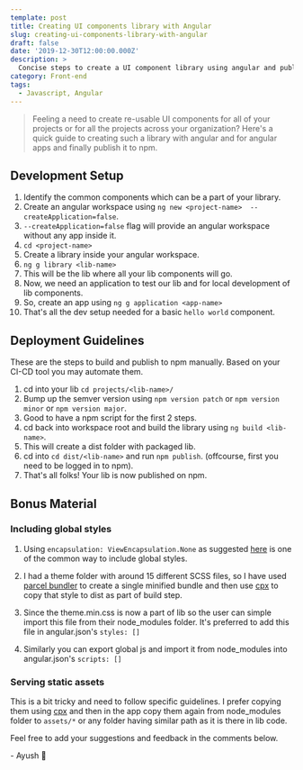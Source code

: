 ```yaml
---
template: post
title: Creating UI components library with Angular
slug: creating-ui-components-library-with-angular
draft: false
date: '2019-12-30T12:00:00.000Z'
description: >
  Concise steps to create a UI component library using angular and publish it to npm.
category: Front-end
tags:
  - Javascript, Angular
---
```


> Feeling a need to create re-usable UI components for all of your projects or for all the projects across your organization? Here's a quick guide to creating such a library with angular and for angular apps and finally publish it to npm.

## Development Setup

1. Identify the common components which can be a part of your library.
2. Create an angular workspace using `ng new <project-name>  --createApplication=false`.
3. `--createApplication=false` flag will provide an angular workspace without any app inside it.
4. `cd <project-name>`
5. Create a library inside your angular workspace.
6. `ng g library <lib-name>`
7. This will be the lib where all your lib components will go.
8. Now, we need an application to test our lib and for local development of lib components.
9. So, create an app using `ng g application <app-name>`
10. That's all the dev setup needed for a basic `hello world` component.

## Deployment Guidelines

These are the steps to build and publish to npm manually. Based on your CI-CD tool you may automate them.

1. cd into your lib `cd projects/<lib-name>/`
2. Bump up the semver version using `npm version patch` or `npm version minor` or `npm version major`.
3. Good to have a npm script for the first 2 steps.
4. cd back into workspace root and build the library using `ng build <lib-name>`.
5. This will create a dist folder with packaged lib.
6. cd into `cd dist/<lib-name>` and run `npm publish`. (offcourse, first you need to be logged in to npm).
7. That's all folks! Your lib is now published on npm.

## Bonus Material

### Including global styles

1. Using `encapsulation: ViewEncapsulation.None` as suggested [here](https://stackoverflow.com/questions/53377419/how-to-add-global-style-to-angular-6-7-library/54784184) is one of the common way to include global styles.

2. I had a theme folder with around 15 different SCSS files, so I have used [parcel bundler](https://parceljs.org/) to create a single minified bundle and then use [cpx](https://www.npmjs.com/package/cpx) to copy that style to dist as part of build step.

3. Since the theme.min.css is now a part of lib so the user can simple import this file from their node_modules folder. It's preferred to add this file in angular.json's `styles: []`
4. Similarly you can export global js and import it from node_modules into angular.json's `scripts: []`

### Serving static assets

This is a bit tricky and need to follow specific guidelines.
I prefer copying them using [cpx](https://www.npmjs.com/package/cpx) and then in the app copy them again from node_modules folder to `assets/*` or any folder having similar path as it is there in lib code.

Feel free to add your suggestions and feedback in the comments below.

\- Ayush 🙂